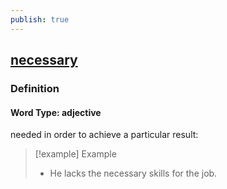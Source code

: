 ```yaml
---
publish: true
---
```


## [necessary](https://dictionary.cambridge.org/dictionary/english/necessary)

### Definition
#### Word Type: adjective
needed in order to achieve a particular result:

>[!example] Example
> - He lacks the necessary skills for the job.
